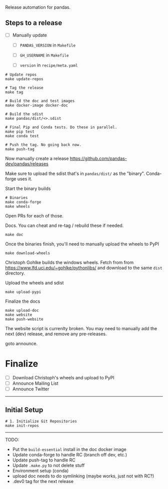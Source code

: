 Release automation for pandas.

## Steps to a release

- [  ] Manually update 
  - [  ] `PANDAS_VERSION` in `Makefile`
  - [  ] `GH_USERNAME` in `Makefile`
  - [  ]  `version` in `recipe/meta.yaml`


```
# Update repos
make update-repos

# Tag the release
make tag

# Build the doc and test images
make docker-image docker-doc

# Build the sdist
make pandas/dist/<>.sdist

# Final Pip and Conda tests. Do these in parallel.
make pip test
make conda test

# Push the tag. No going back now.
make push-tag
```

Now manually create a release https://github.com/pandas-dev/pandas/releases

Make sure to upload the sdist that's in `pandas/dist/` as the "binary".
Conda-forge uses it.

Start the binary builds

```
# Binaries
make conda-forge
make wheels
```

Open PRs for each of those.

Docs. You can cheat and re-tag / rebuild these if needed.

```
make doc
```

Once the binaries finish, you'll need to manually upload the
wheels to PyPI


```
make download-wheels
```

Christoph Gohlke builds the windows wheels. Fetch from from https://www.lfd.uci.edu/~gohlke/pythonlibs/ and download to the same `dist` directory.

Upload the wheels and sdist

```
make upload-pypi
```

Finalize the docs

```
make upload-doc
make website
make push-website
```

The website script is currenlty broken. You may need to manually
add the next (dev) release, and remove any pre-releases.


goto announce.



# Finalize

- [  ] Download Christoph's wheels and upload to PyPI
- [  ] Announce Mailing List
- [  ] Announce Twitter

-----

## Initial Setup

```
# 1. Initialize Git Repositories
make init-repos

``````

---

TODO:

- Put the `build-essential` install in the doc docker image
- Update conda-forge to handle RC (branch off dev, etc.)
- Update push-tag to handle RC
- Update `.make.py` to not delete stuff
- Environment setup (conda)
- upload doc needs to do symlinking (maybe works, just not with RC?)
- .dev0 tag for the next release
